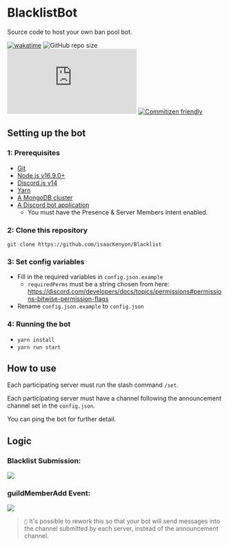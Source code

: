 # BlacklistBot

Source code to host your own ban pool bot.

[![wakatime](https://wakatime.com/badge/github/isaacKenyon/Blacklist.svg?style=for-the-badge)](https://wakatime.com/badge/github/isaacKenyon/Blacklist)
![GitHub repo size](https://img.shields.io/github/repo-size/isaacKenyon/Blacklist?style=for-the-badge)
[![node-current](https://img.shields.io/node/v/discord.js?style=for-the-badge)](https://nodejs.org/en/)
[![Commitizen friendly](https://img.shields.io/badge/commitizen-friendly-brightgreen.svg?style=for-the-badge)](http://commitizen.github.io/cz-cli/)

## Setting up the bot
### 1: Prerequisites
- [Git](https://git-scm.com/)
- [Node.js v16.9.0+](https://nodejs.org/en/)
- [Discord.js v14](https://discord.js.org/)
- [Yarn](https://www.npmjs.com/package/yarn)
- [A MongoDB cluster](https://www.mongodb.com/basics/clusters/mongodb-cluster-setup)
- [A Discord bot application](https://discord.com/developers/applications)
  - You must have the Presence & Server Members Intent enabled.

### 2: Clone this repository
```
git clone https://github.com/isaacKenyon/Blacklist
```

### 3: Set config variables
- Fill in the required variables in `config.json.example`
  -  `requiredPerms` must be a string chosen from here:  https://discord.com/developers/docs/topics/permissions#permissions-bitwise-permission-flags
- Rename `config.json.example` to `config.json`

### 4: Running the bot
- `yarn install`
- `yarn run start`

## How to use
Each participating server must run the slash command `/set`.

Each participating server must have a channel following the announcement channel set in the `config.json`.

You can ping the bot for further detail.

## Logic
### Blacklist Submission:
[![](https://mermaid.ink/img/pako:eNqNkLGOwjAMhl_F8gQSvECHk2jL3XK30LFlcBMfja5Jq8RBQpR3J4WyMVym2P6-xPqvqAbNmOHJ09jB96FxkM6urtif2cMO8p7UX2-ChCNstx-Q16sqttaIsAYZQJNQS4HXx0V9UMXqh0OgE0NgJzNHzg3RKbZzrbpUcr9-KsVDKeuXMsY2fdixXp4s5_m0bJRPsK8PrNicGezTeMcVE3z-hysn-HrL4QYte0tGp3iuc6dB6dL-DWbp6jiKp77Bxt0SGscUBO-1kcFj9kt94A1SlKG6OIWZ-MgvqDSU0rYLdbsD31d_pQ)](https://mermaid.live/edit#pako:eNqNkLGOwjAMhl_F8gQSvECHk2jL3XK30LFlcBMfja5Jq8RBQpR3J4WyMVym2P6-xPqvqAbNmOHJ09jB96FxkM6urtif2cMO8p7UX2-ChCNstx-Q16sqttaIsAYZQJNQS4HXx0V9UMXqh0OgE0NgJzNHzg3RKbZzrbpUcr9-KsVDKeuXMsY2fdixXp4s5_m0bJRPsK8PrNicGezTeMcVE3z-hysn-HrL4QYte0tGp3iuc6dB6dL-DWbp6jiKp77Bxt0SGscUBO-1kcFj9kt94A1SlKG6OIWZ-MgvqDSU0rYLdbsD31d_pQ)

### guildMemberAdd Event:
[![](https://mermaid.ink/img/pako:eNo9kMFqwzAMhl9F-NRC8wI5bLRpNgbrDhs7jKQHNVITU0cOtjMYoe8-pVmni4X0Sf9vTabxxCY3bcChg9f3WkBjW7WjdXTg_sRhSwT8zZLgbAPTEbLsAXbV6jNygKbj5sIE2KKVmIAw4Qkjr4_Lpt2NLqadw-bibExMj9elVWTZm9d2tq9KoeN_Eb44zuWyWj3PLuCFYIyqkbw6EH07hsaH4OPghay0UHQowk7Ju255031aHThGbBni7N-KrrhNL_wawGxMz6FHS3qEaZ6tjRI91ybXVHhMAV1tarkqOg76Py7JJh9MfkYXeWNwTP7jRxqTpzDyHdpb1Jv2f9T1F3pMdXY)](https://mermaid.live/edit#pako:eNo9kMFqwzAMhl9F-NRC8wI5bLRpNgbrDhs7jKQHNVITU0cOtjMYoe8-pVmni4X0Sf9vTabxxCY3bcChg9f3WkBjW7WjdXTg_sRhSwT8zZLgbAPTEbLsAXbV6jNygKbj5sIE2KKVmIAw4Qkjr4_Lpt2NLqadw-bibExMj9elVWTZm9d2tq9KoeN_Eb44zuWyWj3PLuCFYIyqkbw6EH07hsaH4OPghay0UHQowk7Ju255031aHThGbBni7N-KrrhNL_wawGxMz6FHS3qEaZ6tjRI91ybXVHhMAV1tarkqOg76Py7JJh9MfkYXeWNwTP7jRxqTpzDyHdpb1Jv2f9T1F3pMdXY)
> ``📝`` It's possible to rework this so that your bot will send messages into the channel submitted by each server, instead of the announcement channel. 
